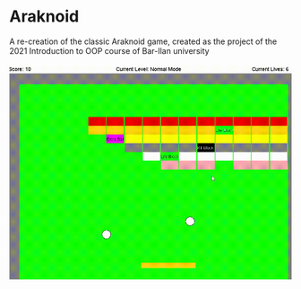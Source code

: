 # Araknoid
A re-creation of the classic Araknoid game, created as the project of the 2021 Introduction to OOP course of Bar-Ilan university\
\
![Araknoid](.\resources\sample.gif)
